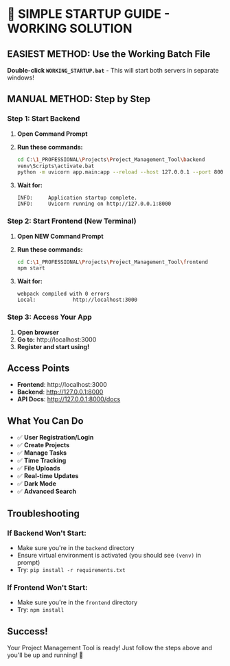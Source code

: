# 🚀 **SIMPLE STARTUP GUIDE - WORKING SOLUTION**

## **EASIEST METHOD: Use the Working Batch File**

**Double-click `WORKING_STARTUP.bat`** - This will start both servers in separate windows!

## **MANUAL METHOD: Step by Step**

### **Step 1: Start Backend**

1. **Open Command Prompt**
2. **Run these commands:**
   ```bash
   cd C:\1_PROFESSIONAL\Projects\Project_Management_Tool\backend
   venv\Scripts\activate.bat
   python -m uvicorn app.main:app --reload --host 127.0.0.1 --port 8000
   ```

3. **Wait for:**
   ```
   INFO:     Application startup complete.
   INFO:     Uvicorn running on http://127.0.0.1:8000
   ```

### **Step 2: Start Frontend (New Terminal)**

1. **Open NEW Command Prompt**
2. **Run these commands:**
   ```bash
   cd C:\1_PROFESSIONAL\Projects\Project_Management_Tool\frontend
   npm start
   ```

3. **Wait for:**
   ```
   webpack compiled with 0 errors
   Local:            http://localhost:3000
   ```

### **Step 3: Access Your App**

1. **Open browser**
2. **Go to:** http://localhost:3000
3. **Register and start using!**

## **Access Points**

- **Frontend**: http://localhost:3000
- **Backend**: http://127.0.0.1:8000
- **API Docs**: http://127.0.0.1:8000/docs

## **What You Can Do**

- ✅ **User Registration/Login**
- ✅ **Create Projects**
- ✅ **Manage Tasks**
- ✅ **Time Tracking**
- ✅ **File Uploads**
- ✅ **Real-time Updates**
- ✅ **Dark Mode**
- ✅ **Advanced Search**

## **Troubleshooting**

### **If Backend Won't Start:**
- Make sure you're in the `backend` directory
- Ensure virtual environment is activated (you should see `(venv)` in prompt)
- Try: `pip install -r requirements.txt`

### **If Frontend Won't Start:**
- Make sure you're in the `frontend` directory
- Try: `npm install`

## **Success!**

Your Project Management Tool is ready! Just follow the steps above and you'll be up and running! 🎉

